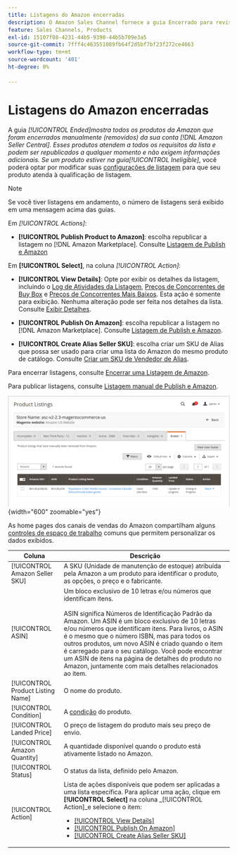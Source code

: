 ```yaml
---
title: Listagens do Amazon encerradas
description: O Amazon Sales Channel fornece a guia Encerrado para revisar as listagens encerradas do Amazon Marketplace, que podem ser republicadas quando você escolher.
feature: Sales Channels, Products
exl-id: 15107f08-4231-44b5-9390-44b5b709e3a5
source-git-commit: 7fff4c463551089fb64f2d5bf7bf23f272ce4663
workflow-type: tm+mt
source-wordcount: '401'
ht-degree: 0%

---
```


# Listagens do Amazon encerradas

A guia _[!UICONTROL Ended]_mostra todos os produtos da Amazon que foram encerrados manualmente (removidos) da sua conta [!DNL Amazon Seller Central]. Esses produtos atendem a todos os requisitos da lista e podem ser republicados a qualquer momento e não exigem informações adicionais. Se um produto estiver na guia_[!UICONTROL Ineligible]_, você poderá optar por modificar suas [configurações de listagem](./listing-settings.md) para que seu produto atenda à qualificação de listagem.

>[!NOTE]
>
>Se você tiver listagens em andamento, o número de listagens será exibido em uma mensagem acima das guias.

Em _[!UICONTROL Actions]_:

- **[!UICONTROL Publish Product to Amazon]**: escolha republicar a listagem no [!DNL Amazon Marketplace]. Consulte [Listagem de Publish e Amazon](./publish-listings-manually.md)

Em **[!UICONTROL Select]**, na coluna _[!UICONTROL Action]_:

- **[!UICONTROL View Details]**: Opte por exibir os detalhes da listagem, incluindo o [Log de Atividades da Listagem](./product-listing-details.md#listing-activity-log), [Preços de Concorrentes de Buy Box](./product-listing-details.md#buy-box-competitor-pricing) e [Preços de Concorrentes Mais Baixos](./product-listing-details.md#lowest-competitor-pricing). Esta ação é somente para exibição. Nenhuma alteração pode ser feita nos detalhes da lista. Consulte [Exibir Detalhes](./product-listing-details.md).

- **[!UICONTROL Publish On Amazon]**: escolha republicar a listagem no [!DNL Amazon Marketplace]. Consulte [Listagem de Publish e Amazon](./publish-listings-manually.md).

- **[!UICONTROL Create Alias Seller SKU]**: escolha criar um SKU de Alias que possa ser usado para criar uma lista do Amazon do mesmo produto de catálogo. Consulte [Criar um SKU de Vendedor de Alias](./create-alias-seller-sku.md).

Para encerrar listagens, consulte [Encerrar uma Listagem de Amazon](./end-listings-manually.md).

Para publicar listagens, consulte [Listagem manual de Publish e Amazon](./publish-listings-manually.md).

![Listagens do Amazon encerradas](assets/amazon-ended-listings.png){width="600" zoomable="yes"}

As home pages dos canais de vendas do Amazon compartilham alguns [controles de espaço de trabalho](./workspace-controls.md) comuns que permitem personalizar os dados exibidos.

| Coluna | Descrição |
|-----------------------------------|------------------------------------------------------------------------------------------------------------------------------------------------------------------------------------------------------------------------------------------------------------------------------------------------------------------------------------------------------------------------------------------------------------------------------------------------------------------------------------|
| [!UICONTROL Amazon Seller SKU] | A SKU (Unidade de manutenção de estoque) atribuída pela Amazon a um produto para identificar o produto, as opções, o preço e o fabricante. |
| [!UICONTROL ASIN] | Um bloco exclusivo de 10 letras e/ou números que identificam itens.<br><br>ASIN significa Números de Identificação Padrão da Amazon. Um ASIN é um bloco exclusivo de 10 letras e/ou números que identificam itens. Para livros, o ASIN é o mesmo que o número ISBN, mas para todos os outros produtos, um novo ASIN é criado quando o item é carregado para o seu catálogo. Você pode encontrar um ASIN de itens na página de detalhes do produto no Amazon, juntamente com mais detalhes relacionados ao item. |
| [!UICONTROL Product Listing Name] | O nome do produto. |
| [!UICONTROL Condition] | A [condição](./product-listing-condition.md) do produto. |
| [!UICONTROL Landed Price] | O preço de listagem do produto mais seu preço de envio. |
| [!UICONTROL Amazon Quantity] | A quantidade disponível quando o produto está ativamente listado no Amazon. |
| [!UICONTROL Status] | O status da lista, definido pelo Amazon. |
| [!UICONTROL Action] | Lista de ações disponíveis que podem ser aplicadas a uma lista específica. Para aplicar uma ação, clique em **[!UICONTROL Select]** na coluna _[!UICONTROL Action]_e selecione o item:<ul><li>[[!UICONTROL View Details]](./product-listing-details.md)</li><li>[[!UICONTROL Publish On Amazon]](./publish-listings-manually.md)</li><li>[[!UICONTROL Create Alias Seller SKU]](./create-alias-seller-sku.md#region-specific)</li></ul> |
